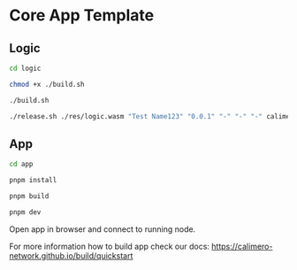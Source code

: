 # Core App Template

## Logic

```bash title="Terminal"
cd logic
```

```bash title="Terminal"
chmod +x ./build.sh
```

```bash title="Terminal"
./build.sh
```

```bash title="Terminal"
./release.sh ./res/logic.wasm "Test Name123" "0.0.1" "-" "-" "-" calimero-package-manager.testnet
```

## App

```bash title="Terminal"
cd app
```

```bash title="Terminal"
pnpm install
```

```bash title="Terminal"
pnpm build
```

```bash title="Terminal"
pnpm dev
```

Open app in browser and connect to running node.

For more information how to build app check our docs:
https://calimero-network.github.io/build/quickstart
